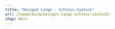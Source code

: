 ```yaml
---
title: "Weingut Lange - Schloss Saaleck"
url: /hammelburg/weingut-lange-schloss-saaleck/
shop: Wein
---
```

